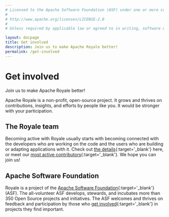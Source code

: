 ```yaml
---
# Licensed to the Apache Software Foundation (ASF) under one or more contributor license agreements.  See the NOTICE file distributed with this work for additional information regarding copyright ownership. The ASF licenses this file to You under the Apache License, Version 2.0 (the "License"); you may not use this file except in compliance with the License.  You may obtain a copy of the License at
# 
# http://www.apache.org/licenses/LICENSE-2.0
# 
# Unless required by applicable law or agreed to in writing, software distributed under the License is distributed on an "AS IS" BASIS, WITHOUT WARRANTIES OR CONDITIONS OF ANY KIND, either express or implied. See the License for the specific language governing permissions and limitations under the License.

layout: docpage
title: Get involved
description: Join us to make Apache Royale better!
permalink: /get-involved
---
```


# Get involved

Join us to make Apache Royale better!

Apache Royale is a non-profit, open-source project. It grows and thrives on contributions, insights, and efforts by people like you. It would be stronger with your participation.

## The Royale team

Becoming active with Royale usually starts with becoming connected with the developers who are working on the code and the users who are building or adapting applications with it. Check out [the details](https://royale.apache.org/get-involved){:target='_blank'} here, or meet our [most active contributors](https://royale.apache.org/team/){:target='_blank'}. We hope you can join us!

## Apache Software Foundation

Royale is a project of the [Apache Software Foundation](https://www.apache.org/){:target='_blank'} (ASF). The all-volunteer ASF develops, stewards, and incubates more than 350 Open Source projects and initiatives. The ASF welcomes and thrives on feedback and participation by those who [get involved](https://www.apache.org/foundation/getinvolved.html){:target='_blank'} in projects they find important.
